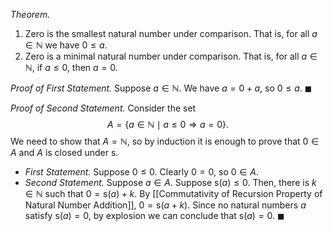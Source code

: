 *Theorem.*
1. Zero is the smallest natural number under comparison. That is, for all $a\in \mathbb{N}$ we have $0\leq a$.
2. Zero is a minimal natural number under comparison. That is, for all $a\in \mathbb{N}$, if $a\leq 0$, then $a=0$.

*Proof of First Statement.* Suppose $a\in \mathbb{N}$. We have $a=0+a$, so $0\leq a$. $\blacksquare$

*Proof of Second Statement.* Consider the set $$A=\{a\in \mathbb{N}\mid a\leq 0\Rightarrow a=0\}.$$We need to show that $A=\mathbb{N}$, so by induction it is enough to prove that $0\in A$ and $A$ is closed under $\mathsf{s}$.
- *First Statement.* Suppose $0\leq 0$. Clearly $0=0$, so $0\in A$.
- *Second Statement.* Suppose $a\in A$. Suppose $\mathsf{s}(a)\leq 0$. Then, there is $k\in \mathbb{N}$ such that $0=\mathsf{s}(a)+k$. By [[Commutativity of Recursion Property of Natural Number Addition]], $0=\mathsf{s}(a+k)$. Since no natural numbers $a$ satisfy $\mathsf{s}(a)=0$, by explosion we can conclude that $\mathsf{s}(a)=0$. $\blacksquare$